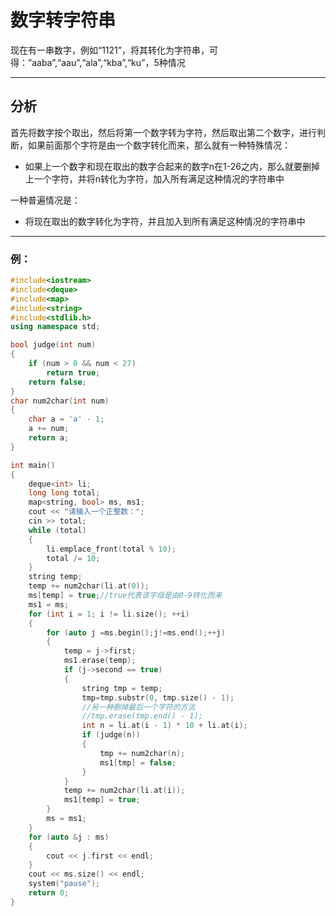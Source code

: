 # 数字转字符串

现在有一串数字，例如“1121”，将其转化为字符串，可得：”aaba”,“aau”,“ala”,“kba”,“ku”，5种情况

---

## 分析

首先将数字按个取出，然后将第一个数字转为字符，然后取出第二个数字，进行判断，如果前面那个字符是由一个数字转化而来，那么就有一种特殊情况：

- 如果上一个数字和现在取出的数字合起来的数字n在1-26之内，那么就要删掉上一个字符，并将n转化为字符，加入所有满足这种情况的字符串中

一种普遍情况是：

- 将现在取出的数字转化为字符，并且加入到所有满足这种情况的字符串中

---

### 例：

~~~c++
#include<iostream>
#include<deque>
#include<map>
#include<string>
#include<stdlib.h>
using namespace std;

bool judge(int num)
{
	if (num > 0 && num < 27)
		return true;
	return false;
}
char num2char(int num)
{
	char a = 'a' - 1;
	a += num;
	return a;
}

int main()
{
	deque<int> li;
	long long total;
	map<string, bool> ms, ms1;
	cout << "请输入一个正整数：";
	cin >> total;
	while (total)
	{
		li.emplace_front(total % 10);
		total /= 10;
	}
	string temp;
	temp += num2char(li.at(0));
	ms[temp] = true;//true代表该字母是由0-9转化而来
	ms1 = ms;
	for (int i = 1; i != li.size(); ++i)
	{
		for (auto j =ms.begin();j!=ms.end();++j)
		{
			temp = j->first;
			ms1.erase(temp);
			if (j->second == true)
			{
				string tmp = temp;
				tmp=tmp.substr(0, tmp.size() - 1);
                //另一种删掉最后一个字符的方法
                //tmp.erase(tmp.end() - 1);
				int n = li.at(i - 1) * 10 + li.at(i);
				if (judge(n))
				{
					tmp += num2char(n);
					ms1[tmp] = false;
				}
			}
			temp += num2char(li.at(i));
			ms1[temp] = true;
		}
		ms = ms1;
	}
	for (auto &j : ms)
	{
		cout << j.first << endl;
	}
	cout << ms.size() << endl;
	system("pause");
    return 0;
}
~~~


